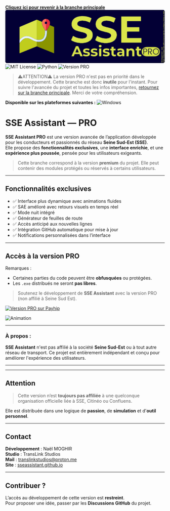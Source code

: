 [**Cliquez ici pour revenir à la branche principale**](https://github.com/flywithnael/SSE-Assistant/tree/main)
![SSE Assistant PRO](banner-pro-rounded.png)
![MIT License](https://img.shields.io/badge/MIT-green?style=for-the-badge)
![Python](https://img.shields.io/badge/Python-FFD43B?style=for-the-badge&logo=python&logoColor=blue)
![Version PRO](https://img.shields.io/badge/Version-Pro-red.svg)

> ⚠️ATTENTION⚠️
> La version PRO n'est pas en priorité dans le développement. Cette branche est donc **inutile** pour l'instant. Pour suivre l'avancée du projet et toutes les infos importantes, [retournez sur la branche principale](https://github.com/flywithnael/SSE-Assistant/tree/main). 
> Merci de votre compréhension.

**Disponible sur les plateformes suivantes :** 
![Windows](https://img.shields.io/badge/Windows-0078D6?style=for-the-badge&logo=windows&logoColor=white)

# SSE Assistant — **PRO**

**SSE Assistant PRO** est une version avancée de l’application développée pour les conducteurs et passionnés du réseau **Seine Sud-Est (SSE)**.  
Elle propose des **fonctionnalités exclusives**, une **interface enrichie**, et une **expérience plus poussée**, pensée pour les utilisateurs exigeants.

> Cette branche correspond à la version **premium** du projet. Elle peut contenir des modules protégés ou réservés à certains utilisateurs.

---

## **Fonctionnalités exclusives**

- ✅ Interface plus dynamique avec animations fluides
- ✅ SAE amélioré avec retours visuels en temps réel
- ✅ Mode nuit intégré
- ✅ Générateur de feuilles de route
- ✅ Accès anticipé aux nouvelles lignes
- ✅ Intégration GitHub automatique pour mise à jour
- ✅ Notifications personnalisées dans l’interface

---

## **Accès à la version PRO**

Remarques :
- Certaines parties du code peuvent être **obfusquées** ou protégées.
- Les `.exe` distribués ne seront **pas libres**.
> Soutenez le développement de **SSE Assistant** avec la version PRO (non affilié à Seine Sud Est).

<a href="https://payhip.com/b/dFDe8" target="_blank">
  <img src="https://img.shields.io/badge/Télécharger%20la%20version%20PRO-DBE64A?style=for-the-badge&logo=payhip&logoColor=white&labelColor=030035&color=DBE64A" alt="Version PRO sur Payhip" />
</a>

![Animation](https://readme-typing-svg.demolab.com?font=Montserrat&pause=1000&color=DBE64A&center=true&vCenter=true&width=435&lines=Compatible+Tkinter+;Suivi+des+arr%C3%AAts+en+temps+r%C3%A9el+;SAE+int%C3%A9gr%C3%A9+;Pens%C3%A9+pour+les+joueurs+SSE)

---

### À propos :
**SSE Assistant** n'est pas affilié à la société **Seine Sud-Est** ou à tout autre réseau de transport. Ce projet est entièrement indépendant et conçu pour améliorer l'expérience des utilisateurs.

---

---

## **Attention**

> Cette version n’est **toujours pas affiliée** à une quelconque organisation officielle liée à SSE, Citinéo ou Confluens.

Elle est distribuée dans une logique de **passion**, de **simulation** et d'**outil personnel**.

---

## **Contact**

**Développement** : Naël MOGHIR  
**Studio** : TransLink Studios  
**Mail** : translinkstudios@proton.me  
**Site** : [sseassistant.github.io](https://flywithnael.github.io/SSE-Assistant)

---

## **Contribuer ?**

L’accès au développement de cette version est **restreint**.  
Pour proposer une idée, passer par les **Discussions GitHub** du projet.